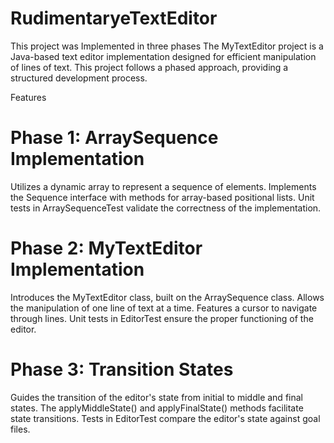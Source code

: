 # RudimentaryeTextEditor
This project was Implemented in three phases
The MyTextEditor project is a Java-based text editor implementation designed for efficient manipulation of lines of text. This project follows a phased approach, providing a structured development process.

Features
# Phase 1: ArraySequence Implementation

Utilizes a dynamic array to represent a sequence of elements.
Implements the Sequence interface with methods for array-based positional lists.
Unit tests in ArraySequenceTest validate the correctness of the implementation.

# Phase 2: MyTextEditor Implementation

Introduces the MyTextEditor class, built on the ArraySequence class.
Allows the manipulation of one line of text at a time.
Features a cursor to navigate through lines.
Unit tests in EditorTest ensure the proper functioning of the editor.

# Phase 3: Transition States

Guides the transition of the editor's state from initial to middle and final states.
The applyMiddleState() and applyFinalState() methods facilitate state transitions.
Tests in EditorTest compare the editor's state against goal files.
